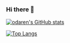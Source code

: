 ### Hi there 👋

[![odaren's GitHub stats](https://github-readme-stats.vercel.app/api?username=odaren&theme=vue-dark&show_icons=true)](https://github.com/odaren/github-readme-stats)

[![Top Langs](https://github-readme-stats.vercel.app/api/top-langs/?username=odaren&theme=vue-dark&show_icons=true&layout=compact)](https://github.com/odaren/github-readme-stats)

<!--
**odaren/odaren** is a ✨ _special_ ✨ repository because its `README.md` (this file) appears on your GitHub profile.

Here are some ideas to get you started:

- 🔭 I’m currently working on ...
- 🌱 I’m currently learning ...
- 👯 I’m looking to collaborate on ...
- 🤔 I’m looking for help with ...
- 💬 Ask me about ...
- 📫 How to reach me: ...
- 😄 Pronouns: ...
- ⚡ Fun fact: ...
-->
